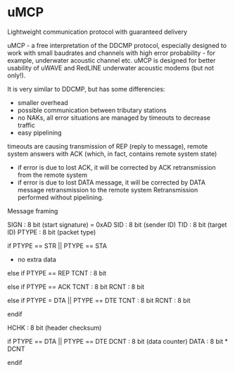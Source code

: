 # uMCP
Lightweight communication protocol with guaranteed delivery

uMCP - a free interpretation of the DDCMP protocol, especially designed to
work with small baudrates and channels with high error probability - for example,
underwater acoustic channel etc.
uMCP is designed for better usability of uWAVE and RedLINE underwater acoustic
modems (but not only!).

It is very similar to DDCMP, but has some differencies:
- smaller overhead
- possible communication between tributary stations
- no NAKs, all error situations are managed by timeouts to decrease traffic
- easy pipelining

timeouts are causing transmission of REP (reply to message),
remote system answers with ACK (which, in fact, contains remote system state)
- if error is due to lost ACK, it will be corrected by ACK retransmission from the remote system
- if error is due to lost DATA message, it will be corrected by DATA message retransmission to the remote system
Retransmission performed without pipelining.
 

Message framing
 
SIGN  : 8 bit  (start signature) = 0xAD
SID   : 8 bit  (sender ID)
TID   : 8 bit  (target ID)
PTYPE : 8 bit  (packet type)

if PTYPE == STR || PTYPE == STA
- no extra data

else if PTYPE == REP
	TCNT  : 8 bit

else if PTYPE == ACK
	TCNT  : 8 bit
	RCNT  : 8 bit

else if PTYPE = DTA || PTYPE == DTE
	TCNT  : 8 bit
	RCNT  : 8 bit

endif

HCHK  : 8 bit (header checksum)

if PTYPE == DTA || PTYPE == DTE
	DCNT  : 8 bit (data counter)
	DATA  : 8 bit * DCNT
 
endif
 

